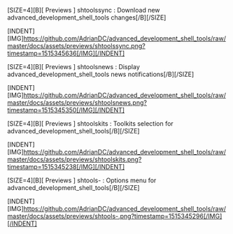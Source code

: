 [SIZE=4][B][ Previews ] shtoolssync : Download new advanced_development_shell_tools changes[/B][/SIZE]

[INDENT][IMG]https://github.com/AdrianDC/advanced_development_shell_tools/raw/master/docs/assets/previews/shtoolssync.png?timestamp=1515345636[/IMG][/INDENT]


[SIZE=4][B][ Previews ] shtoolsnews : Display advanced_development_shell_tools news notifications[/B][/SIZE]

[INDENT][IMG]https://github.com/AdrianDC/advanced_development_shell_tools/raw/master/docs/assets/previews/shtoolsnews.png?timestamp=1515345350[/IMG][/INDENT]


[SIZE=4][B][ Previews ] shtoolskits : Toolkits selection for advanced_development_shell_tools[/B][/SIZE]

[INDENT][IMG]https://github.com/AdrianDC/advanced_development_shell_tools/raw/master/docs/assets/previews/shtoolskits.png?timestamp=1515345238[/IMG][/INDENT]


[SIZE=4][B][ Previews ] shtools- : Options menu for advanced_development_shell_tools[/B][/SIZE]

[INDENT][IMG]https://github.com/AdrianDC/advanced_development_shell_tools/raw/master/docs/assets/previews/shtools-.png?timestamp=1515345296[/IMG][/INDENT]
